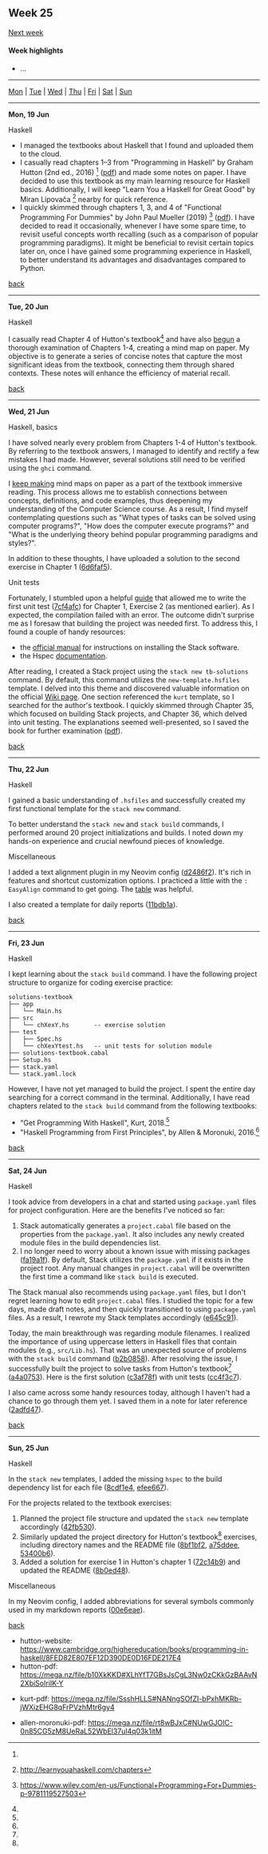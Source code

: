 <a name="top"></a>
## Week 25

[Next week](./2023wk26.md)

#### Week highlights

- ...

---

[Mon](#mo) | [Tue](#tu) | [Wed](#we) | [Thu](#th) | [Fri](#fr) | [Sat](#sa) | [Sun](#su)

---

<a name="mo"></a>
**Mon, 19 Jun**

Haskell

- I managed the textbooks about Haskell that I found and uploaded them to the cloud.
- I casually read chapters 1&ndash;3 from "Programming in Haskell" by Graham Hutton (2nd ed., 2016) [^tb-hutton] ([pdf](https://mega.nz/file/b10XkKKD#XLhYfT7GBsJsCgL3Nw0zCKkGzBAAvN2XbiSoIriIK-Y)) and made some notes on paper. I have decided to use this textbook as my main learning resource for Haskell basics. Additionally, I will keep "Learn You a Haskell for Great Good" by Miran Lipovača [^tb-haskel-for-gg] nearby for quick reference.
- I quickly skimmed through chapters 1, 3, and 4 of "Functional Programming For Dummies" by John Paul Mueller (2019) [^tb-dummies-mueller] ([pdf](https://mega.nz/file/i5VEiBQT#PvCSkNli-E55ae8hZ9PW0ML8DyQ6QPSaFFeVO7XWA-0)). I have decided to read it occasionally, whenever I have some spare time, to revisit useful concepts worth recalling (such as a comparison of popular programming paradigms). It might be beneficial to revisit certain topics later on, once I have gained some programming experience in Haskell, to better understand its advantages and disadvantages compared to Python.

[back](#top)

---

<a name="tu"></a>
**Tue, 20 Jun**

Haskell

I casually read Chapter 4 of Hutton's textbook[^tb-hutton] and have also [begun](https://t.me/DanilTsygolnik_edu_wip/2) a thorough examination of Chapters 1-4, creating a mind map on paper. My objective is to generate a series of concise notes that capture the most significant ideas from the textbook, connecting them through shared contexts. These notes will enhance the efficiency of material recall.

[back](#top)

---

<a name="we"></a>
**Wed, 21 Jun**

Haskell, basics

I have solved nearly every problem from Chapters 1-4 of Hutton's textbook. By referring to the textbook answers, I managed to identify and rectify a few mistakes I had made. However, several solutions still need to be verified using the `ghci` command.

I [keep making](https://t.me/DanilTsygolnik_edu_wip/3) mind maps on paper as a part of the textbook immersive reading. This process allows me to establish connections between concepts, definitions, and code examples, thus deepening my understanding of the Computer Science course. As a result, I find myself contemplating questions such as "What types of tasks can be solved using computer programs?", "How does the computer execute programs?" and "What is the underlying theory behind popular programming paradigms and styles?".

In addition to these thoughts, I have uploaded a solution to the second exercise in Chapter 1 ([6d6faf5](https://github.com/DanilTsygolnik/learn_haskell/commit/6d6faf546d20773ba7d69e7c0daa664bb53a076b)).

Unit tests

Fortunately, I stumbled upon a helpful [guide](https://hmc-cs-131-spring2020.github.io/howtos/tests.html) that allowed me to write the first unit test ([7cf4afc](https://github.com/DanilTsygolnik/learn_haskell/commit/7cf4afcfde41405de56277b018f1c729422469f2)) for Chapter 1, Exercise 2 (as mentioned earlier). As I expected, the compilation failed with an error. The outcome didn't surprise me as I foresaw that building the project was needed first. To address this, I found a couple of handy resources:
- the [official manual](https://docs.haskellstack.org/en/stable/install_and_upgrade/) for instructions on installing the Stack software.
- the Hspec [documentation](https://hspec.github.io/).

After reading, I created a Stack project using the `stack new tb-solutions` command. By default, this command utilizes the `new-template.hsfiles` template. I delved into this theme and discovered valuable information on the official [Wiki page](https://docs.haskellstack.org/en/stable/GUIDE/). One section referenced the `kurt` template, so I searched for the author's textbook. I quickly skimmed through Chapter 35, which focused on building Stack projects, and Chapter 36, which delved into unit testing. The explanations seemed well-presented, so I saved the book for further examination ([pdf](https://mega.nz/file/SsshHLLS#NANngSOfZI-bPxhMKRb-jWXizEHG8qFrPVzhMtr6gy4)).


[back](#top)

---

<a name="th"></a>
**Thu, 22 Jun**

Haskell

I gained a basic understanding of `.hsfiles` and successfully created my first functional template for the `stack new` command.

To better understand the `stack new` and `stack build` commands, I performed around 20 project initializations and builds. I noted down my hands-on experience and crucial newfound pieces of knowledge.

Miscellaneous

I added a text alignment plugin in my Neovim config ([d2486f2](https://github.com/DanilTsygolnik/my_nvim_config/commit/d2486f2b425331a5a239b859e26f131630c1de14)). It's rich in features and shortcut customization options. I practiced a little with the `: EasyAlign` command to get going. The [table](https://github.com/junegunn/vim-easy-align#examples-using-predefined-rules) was helpful.

I also created a template for daily reports ([11bdb1a](https://github.com/DanilTsygolnik/learning_tracker/commit/11bdb1a7a38627011c14bf1df5b408e352d710f6)).


[back](#top)

---

<a name="fr"></a>
**Fri, 23 Jun**

Haskell

I kept learning about the `stack build` command. I have the following project structure to organize for coding exercise practice:
```
solutions-textbook
├── app
│   └── Main.hs
├── src
│   └── chXexY.hs       -- exercise solution
├── test
│   ├── Spec.hs
│   └── chXexYtest.hs   -- unit tests for solution module
├── solutions-textbook.cabal
├── Setup.hs
├── stack.yaml
└── stack.yaml.lock
```

However, I have not yet managed to build the project. I spent the entire day searching for a correct command in the terminal. Additionally, I have read chapters related to the `stack build` command from the following textbooks:
- "Get Programming With Haskell", Kurt, 2018.[^tb-kurt]
- "Haskell Programming from First Principles", by Allen & Moronuki, 2016.[^tb-allen-moronuki]

[back](#top)

---

<a name="sa"></a>
**Sat, 24 Jun**

Haskell

I took advice from developers in a chat and started using `package.yaml` files for project configuration. Here are the benefits I've noticed so far:
1) Stack automatically generates a `project.cabal` file based on the properties from the `package.yaml`. It also includes any newly created module files in the build dependencies list.
2) I no longer need to worry about a known issue with missing packages ([fa19a1f](https://github.com/DanilTsygolnik/learn_haskell/commit/fa19a1f2b22e47f85cf9df203abc3999bbecdeb3)). By default, Stack utilizes the `package.yaml` if it exists in the project root. Any manual changes in `project.cabal` will be overwritten the first time a command like `stack build` is executed.

The Stack manual also recommends using `package.yaml` files, but I don't regret learning how to edit `project.cabal` files. I studied the topic for a few days, made draft notes, and then quickly transitioned to using `package.yaml` files. As a result, I rewrote my Stack templates accordingly ([e645c91](https://github.com/DanilTsygolnik/learn_haskell/commit/e645c91bc796ac6492692dc4e2b332346aeab079)).

Today, the main breakthrough was regarding module filenames. I realized the importance of using uppercase letters in Haskell files that contain modules (e.g., `src/Lib.hs`). That was an unexpected source of problems with the `stack build` command ([b2b0858](https://github.com/DanilTsygolnik/learn_haskell/commit/b2b08580cc694ba2fd92ac30396761cabb54c8a4)). After resolving the issue, I successfully built the project to solve tasks from Hutton's textbook[^tb-hutton] ([a4a0753](https://github.com/DanilTsygolnik/learn_haskell/commit/a4a0753bbbb523cfb36e857b811afd757af935f6)). Here is the first solution ([c3af78f](https://github.com/DanilTsygolnik/learn_haskell/commit/c3af78fe1d5e465c09bca280d4514f1b4cda2a25)) with unit tests ([cc4f3c7](https://github.com/DanilTsygolnik/learn_haskell/commit/cc4f3c72bfa9f6df30b0b3d99d0df21677ee11d7)).

I also came across some handy resources today, although I haven't had a chance to go through them yet. I saved them in a note for later reference ([2adfd47](https://github.com/DanilTsygolnik/learn_haskell/commit/2adfd471cf7d4588a11f601ce8d8147d2f83a31a)).

[back](#top)

---

<a name="su"></a>
**Sun, 25 Jun**

Haskell

In the `stack new` templates, I added the missing `hspec` to the build dependency list for each file ([8cdf1e4](https://github.com/DanilTsygolnik/learn_haskell/commit/8cdf1e4436990ece6e3cf8c49eccf297fcac2658), [efee667](https://github.com/DanilTsygolnik/learn_haskell/commit/efee6672e4ce7de3fa2520c937f7f18339923e3a)).

For the projects related to the textbook exercises:
1. Planned the project file structure and updated the `stack new` template accordingly ([42fb530](https://github.com/DanilTsygolnik/learn_haskell/commit/42fb53017a2accb281c3bd10b62c2f9bdd984449)).
2. Similarly updated the project directory for Hutton's textbook[^tb-hutton] exercises, including directory names and the README file ([8bf1bf2](https://github.com/DanilTsygolnik/learn_haskell/commit/8bf1bf2289541f5e2e88c31361bcef5613c8f761), [a75ddee](https://github.com/DanilTsygolnik/learn_haskell/commit/a75ddee5653d3f2ae995beb98ebcb92b148ecd2e), [53400b6](https://github.com/DanilTsygolnik/learn_haskell/commit/53400b676f7a0fe680b96d10921840fb73017876)).
3. Added a solution for exercise 1 in Hutton's chapter 1 ([72c14b9](https://github.com/DanilTsygolnik/learn_haskell/commit/72c14b970f393a21f09b88a98ce3da776a6b4b0c)) and updated the README ([8b0ed48](https://github.com/DanilTsygolnik/learn_haskell/commit/8b0ed48691b788b037ab6085aa30ca9fa5edc168)).


Miscellaneous

In my Neovim config, I added abbreviations for several symbols commonly used in my markdown reports ([00e6eae](https://github.com/DanilTsygolnik/my_nvim_config/commit/00e6eae9874fd1529148c846aad866fdde815aa8)).

[back](#top)




[^tb-hutton]:
  - hutton-website: https://www.cambridge.org/highereducation/books/programming-in-haskell/8FED82E807EF12D390DE0D16FDE217E4
  - hutton-pdf: https://mega.nz/file/b10XkKKD#XLhYfT7GBsJsCgL3Nw0zCKkGzBAAvN2XbiSoIriIK-Y
[^tb-haskel-for-gg]: http://learnyouahaskell.com/chapters
[^tb-dummies-mueller]: https://www.wiley.com/en-us/Functional+Programming+For+Dummies-p-9781119527503
[^tb-kurt]:
  - kurt-pdf: https://mega.nz/file/SsshHLLS#NANngSOfZI-bPxhMKRb-jWXizEHG8qFrPVzhMtr6gy4
[^tb-allen-moronuki]:
  - allen-moronuki-pdf: https://mega.nz/file/rt8wBJxC#NUwGJOlC-0n85CG5zM8UeRaL52WbEl37ul4q03k1itM
